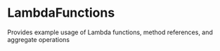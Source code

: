 # LambdaFunctions
Provides example usage of Lambda functions, method references, and aggregate operations
